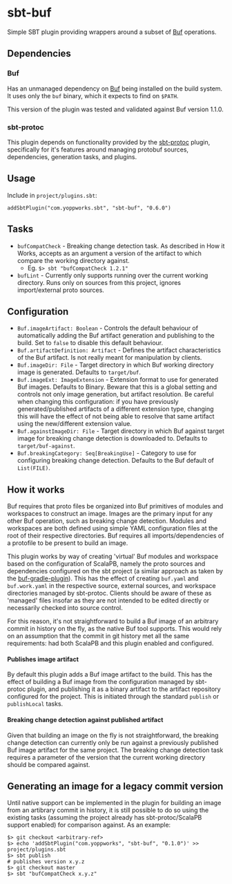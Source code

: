 # sbt-buf

Simple SBT plugin providing wrappers around a subset of [Buf](https://docs.buf.build) operations.

## Dependencies

### Buf

Has an unmanaged dependency on [Buf](https://docs.buf.build/installation) being installed on the build system.  It uses only the `buf` binary, which it expects to find on `$PATH`.

This version of the plugin was tested and validated against Buf version 1.1.0.

### sbt-protoc

This plugin depends on functionality provided by the [sbt-protoc](https://github.com/thesamet/sbt-protoc) plugin, specifically for it's features around managing protobuf sources, dependencies, generation tasks, and plugins.  

## Usage

Include in `project/plugins.sbt`:

```
addSbtPlugin("com.yoppworks.sbt", "sbt-buf", "0.6.0")
```

## Tasks

- `bufCompatCheck` - Breaking change detection task.  As described in How it Works, accepts as an argument a version of the artifact to which compare the working directory against.    
  - Eg. ```$> sbt "bufCompatCheck 1.2.1"```
- `bufLint` - Currently only supports running over the current working directory.  Runs only on sources from this project, ignores import/external proto sources.

## Configuration

- `Buf.imageArtifact: Boolean` - Controls the default behaviour of automatically adding the Buf artifact generation and publishing to the build.  Set to `false` to disable this default behaviour.
- `Buf.artifactDefinition: Artifact` - Defines the artifact characteristics of the Buf artifact.  Is not really meant for manipulation by clients.
- `Buf.imageDir: File` - Target directory in which Buf working directory image is generated.  Defaults to `target/buf`.
- `Buf.imageExt: ImageExtension` - Extension format to use for generated Buf images.  Defaults to Binary.  Beware that this is a global setting and controls not only image generation, but artifact resolution.  Be careful when changing this configuration:  if you have previously generated/published artifacts of a different extension type, changing this will have the effect of not being able to resolve that same artifact using the new/different extension value.
- `Buf.againstImageDir: File` - Target directory in which Buf against target image for breaking change detection is downloaded to.  Defaults to `target/buf-against`.
- `Buf.breakingCategory: Seq[BreakingUse]` - Category to use for configuring breaking change detection.  Defaults to the Buf default of `List(FILE)`.

## How it works

Buf requires that proto files be organized into Buf primitives of modules and workspaces to construct an image.  Images are the primary input for any other Buf operation, such as breaking change detection.  Modules and workspaces are both defined
using simple YAML configuration files at the root of their respective directories.  Buf requires all imports/dependencies of a protofile
to be present to build an image.  

This plugin works by way of creating 'virtual' Buf modules and workspace based on the configuration of ScalaPB, namely the proto sources and dependencies configured on the sbt project (a similar approach as taken by the [buf-gradle-plugin](https://github.com/andrewparmet/buf-gradle-plugin)).  This has the effect of creating `buf.yaml` and `buf.work.yaml` in the respective source,  external sources, and workspace directories managed by sbt-protoc.  Clients should be aware of these as 'managed' files insofar as they are not intended to be edited directly or necessarily checked into source control. 

For this reason, it's not straightforward to build a Buf image of an arbitrary commit in history on the fly, as the native Buf tool supports.  This would rely on an assumption that the commit in git history met all the same requirements:  had both ScalaPB and this plugin enabled and configured.

#### Publishes image artifact

By default this plugin adds a Buf image artifact to the build.  This has the effect of building a Buf image from the configuration managed by sbt-protoc plugin, and publishing it as a binary artifact to the artifact repository configured for the project.  This is initiated through the standard `publish` or `publishLocal` tasks.

#### Breaking change detection against published artifact

Given that building an image on the fly is not straightforward, the breaking change detection can currently only
be run against a previously published Buf image artifact for the same project.  The breaking change detection task requires a parameter of the version that the current working directory should be compared against.

## Generating an image for a legacy commit version

Until native support can be implemented in the plugin for building an image from an artibrary commit in history, it is still possible to do so using the existing tasks (assuming the project already has sbt-protoc/ScalaPB support enabled) for comparison against.  As an example:

```
$> git checkout <arbitrary-ref>
$> echo 'addSbtPlugin("com.yoppworks", "sbt-buf", "0.1.0")' >> project/plugins.sbt
$> sbt publish
# publishes version x.y.z
$> git checkout master
$> sbt "bufCompatCheck x.y.z"
```

